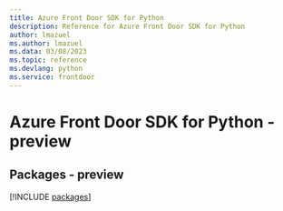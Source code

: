 ```yaml
---
title: Azure Front Door SDK for Python
description: Reference for Azure Front Door SDK for Python
author: lmazuel
ms.author: lmazuel
ms.data: 03/08/2023
ms.topic: reference
ms.devlang: python
ms.service: frontdoor
---
```

# Azure Front Door SDK for Python - preview
## Packages - preview
[!INCLUDE [packages](front-door-index.md)]